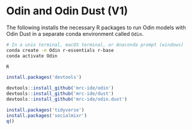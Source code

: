 # Odin and Odin Dust (V1)
The following installs the necessary R packages to run Odin models with Odin Dust in a separate conda environment called `Odin`.

```bash
# In a unix terminal, macOS terminal, or Anaconda prompt (windows)
conda create -n Odin r-essentials r-base
conda activate Odin

R
```

```R
install.packages('devtools')

devtools::install_github('mrc-ide/odin')
devtools::install_github('mrc-ide/dust')
devtools::install_github('mrc-ide/odin.dust')

install.packages('tidyverse')
install.packages('socialmixr')
q()
```
